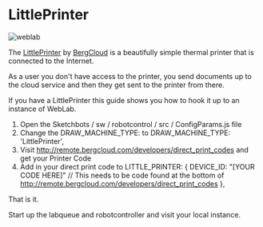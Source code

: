 LittlePrinter
=============

![weblab](https://f.cloud.github.com/assets/45510/905194/c9308636-fc04-11e2-821b-1e66c769f80f.gif)

The [LittlePrinter](http://bergcloud.com/littleprinter/) by [BergCloud](http://bergcloud.com/) is a beautifully simple
thermal printer that is connected to the Internet.

As a user you don't have access to the printer, you send documents up to the cloud service and then they get sent to the printer from there.

If you have a LittlePrinter this guide shows you how to hook it up to an instance of WebLab.

1.  Open the  Sketchbots / sw / robotcontrol / src / ConfigParams.js file
2.  Change the DRAW_MACHINE_TYPE: to DRAW_MACHINE_TYPE: 'LittlePrinter',
3.  Visit http://remote.bergcloud.com/developers/direct_print_codes and get your Printer Code
4.  Add in your direct print code to
    LITTLE_PRINTER: {
        DEVICE_ID: "[YOUR CODE HERE]" // This needs to be code found at the bottom of http://remote.bergcloud.com/developers/direct_print_codes
    },

That is it.

Start up the labqueue and robotcontroller and visit your local instance.
